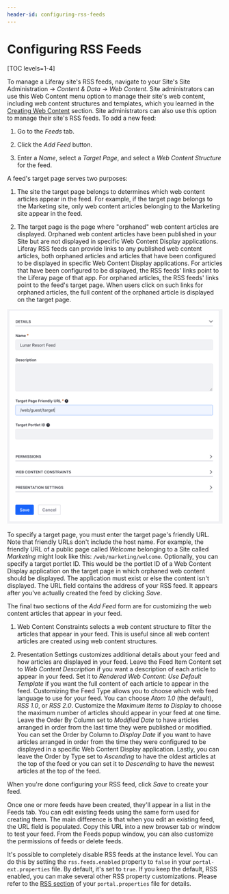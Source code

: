 ```yaml
---
header-id: configuring-rss-feeds
---
```


# Configuring RSS Feeds

[TOC levels=1-4]

To manage a Liferay site's RSS feeds, navigate to your Site's Site
Administration &rarr; *Content & Data* &rarr; *Web Content*. Site administrators
can use this Web Content menu option to manage their site's web content,
including web content structures and templates, which you learned in the 
[Creating Web Content](/docs/7-2/user/-/knowledge_base/u/creating-web-content) 
section. Site administrators can also use this option to manage their site's RSS
feeds. To add a new feed:

1.  Go to the *Feeds* tab.

2.  Click the *Add Feed* button.

3.  Enter a *Name*, select a *Target Page*, and select a *Web Content 
    Structure* for the feed.

A feed's target page serves two purposes:

1. The site the target page belongs to determines which web content articles
   appear in the feed. For example, if the target page belongs to the Marketing
   site, only web content articles belonging to the Marketing site appear in the
   feed.

2. The target page is the page where "orphaned" web content articles are
   displayed. Orphaned web content articles have been published in your Site but
   are not displayed in specific Web Content Display applications. Liferay RSS
   feeds can provide links to any published web content articles, both orphaned
   articles and articles that have been configured to be displayed in specific
   Web Content Display applications. For articles that have been configured to
   be displayed, the RSS feeds' links point to the Liferay page of that app. For
   orphaned articles, the RSS feeds' links point to the feed's target page. When
   users click on such links for orphaned articles, the full content of the
   orphaned article is displayed on the target page.

![Figure 1: To create a new RSS feed, you only need to specify a name, target page, and web content structure. Of course, you can also configure other features of the feed such as its permissions, web content constraints, and presentation settings.](../../../../images/web-content-new-feed.png)

To specify a target page, you must enter the target page's friendly URL. Note
that friendly URLs don't include the host name. For example, the friendly URL
of a public page called *Welcome* belonging to a Site called *Marketing* might
look like this: `/web/marketing/welcome`. Optionally, you can specify a target
portlet ID. This would be the portlet ID of a Web Content Display application on
the target page in which orphaned web content should be displayed. The
application must exist or else the content isn't displayed. The URL field
contains the address of your RSS feed. It appears after you've actually created
the feed by clicking *Save*.

The final two sections of the *Add Feed* form are for customizing the web
content articles that appear in your feed.

1. Web Content Constraints selects a web content structure to filter the
   articles that appear in your feed. This is useful since all web content
   articles are created using web content structures.

2. Presentation Settings customizes additional details about your feed and how
   articles are displayed in your feed. Leave the Feed Item Content set to *Web
   Content Description* if you want a description of each article to appear in
   your feed. Set it to *Rendered Web Content: Use Default Template* if you want
   the full content of each article to appear in the feed. Customizing the Feed
   Type allows you to choose which web feed language to use for your feed. You
   can choose *Atom 1.0* (the default), *RSS 1.0*, or *RSS 2.0*. Customize the
   *Maximum Items to Display* to choose the maximum number of articles should
   appear in your feed at one time. Leave the Order By Column set to *Modified
   Date* to have articles arranged in order from the last time they were
   published or modified. You can set the Order by Column to *Display Date* if
   you want to have articles arranged in order from the time they were
   configured to be displayed in a specific Web Content Display application.
   Lastly, you can leave the Order by Type set to *Ascending* to have the oldest
   articles at the top of the feed or you can set it to *Descending* to have the
   newest articles at the top of the feed.

When you're done configuring your RSS feed, click *Save* to create your feed.

Once one or more feeds have been created, they'll appear in a list in the Feeds
tab. You can edit existing feeds using the same form used for creating them. 
The main difference is that when you edit an existing feed, the URL field is 
populated. Copy this URL into a new browser tab or window to test your feed. 
From the Feeds popup window, you can also customize the permissions of feeds or 
delete feeds.

It's possible to completely disable RSS feeds at the instance level. You can do
this by setting the `rss.feeds.enabled` property to `false` in your
`portal-ext.properties` file. By default, it's set to `true`. If you keep the
default, RSS enabled, you can make several other RSS property customizations.
Please refer to the
[RSS section](https://docs.liferay.com/ce/portal/7.2-latest/propertiesdoc/portal.properties.html#RSS)
of your `portal.properties` file for details.

